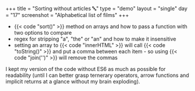 +++
title = "Sorting without articles 🔤"
type = "demo"
layout = "single"
day = "17"
screenshot = "Alphabetical list of films"
+++

* {{< code "sort()" >}} method on arrays and how to pass a function with two options to compare
* regex for stripping "a", "the" or "an" and how to make it insensitive
* setting an array to {{< code "innerHTML" >}} will call {{< code "toString()" >}} and put a comma between each item - so using {{< code "join('')" >}} will remove the commas

I kept my version of the code without ES6 as much as possible for readability (until I can better grasp ternerary operators, arrow functions and implicit returns at a glance without my brain exploding).